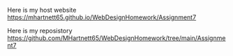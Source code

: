 Here is my host website
https://mhartnett65.github.io/WebDesignHomework/Assignment7

Here is my reposistory
https://github.com/MHartnett65/WebDesignHomework/tree/main/Assignment7